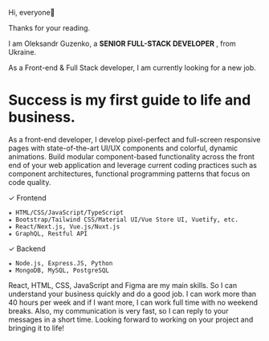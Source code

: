 Hi, everyone👋

Thanks for your reading.

I am Oleksandr Guzenko, a **SENIOR FULL-STACK DEVELOPER** , from Ukraine.

As a Front-end & Full Stack developer, I am currently looking for a new job.
# Success is my first guide to life and business.

As a front-end developer, I develop pixel-perfect and full-screen responsive pages with state-of-the-art UI/UX components and colorful, dynamic animations.
Build modular component-based functionality across the front end of your web application and leverage current coding practices such as component architectures, functional programming patterns that focus on code quality.

✓ Frontend
```
★ HTML/CSS/JavaScript/TypeScript
★ Bootstrap/Tailwind CSS/Material UI/Vue Store UI, Vuetify, etc.
★ React/Next.js, Vue.js/Nuxt.js
★ GraphQL, Restful API
```
✓ Backend
```
★ Node.js, Express.JS, Python
★ MongoDB, MySQL, PostgreSQL
```

React, HTML, CSS, JavaScript and Figma are my main skills.
So I can understand your business quickly and do a good job.
I can work more than 40 hours per week and if I want more, I can work full time with no weekend breaks. Also, my communication is very fast, so I can reply to your messages in a short time.
Looking forward to working on your project and bringing it to life!
